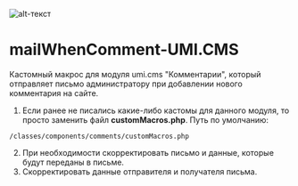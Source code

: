 ![alt-текст](https://unikaweb.ru/images/unikaweb.ru/unika_logo.png "unikaweb")
# mailWhenComment-UMI.CMS
Кастомный макрос для модуля umi.cms "Комментарии", который отправляет письмо администратору при добавлении нового комментария на сайте.

1.   Если ранее не писались какие-либо кастомы для данного модуля, то просто заменить файл **customMacros.php**. Путь по умолчанию:  
```
/classes/components/comments/customMacros.php
```
2.   При необходимости скорректировать письмо и данные, которые будут переданы в письме.  
3.   Скорректировать данные отправителя и получателя письма.
